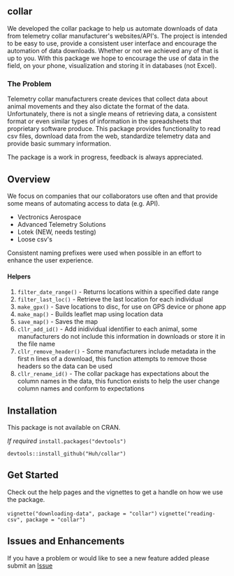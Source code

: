 ## collar

We developed the collar package to help us automate downloads of data from telemetry collar manufacturer's websites/API's. The project is intended to be easy to use, provide a consistent user interface and encourage the automation of data downloads. Whether or not we achieved any of that is up to you. With this package we hope to encourage the use of data in the field, on your phone, visualization and storing it in databases (not Excel).

### The Problem

Telemetry collar manufacturers create devices that collect data about animal movements and they also dictate the format of the data. Unfortunately, there is not a single means of retrieving data, a consistent format or even similar types of information in the spreadsheets that proprietary software produce. This package provides functionality to read csv files, download data from the web, standardize telemetry data and provide basic summary information. 

The package is a work in progress, feedback is always appreciated.

## Overview

We focus on companies that our collaborators use often and that provide some means of automating access to data (e.g. API).

- Vectronics Aerospace
- Advanced Telemetry Solutions
- Lotek (NEW, needs testing)
- Loose csv's

Consistent naming prefixes were used when possible in an effort to enhance the user experience.

#### Helpers

1) `filter_date_range()` - Returns locations within a specified date range
2) `filter_last_loc()` - Retrieve the last location for each individual
3) `make_gpx()` - Save locations to disc, for use on GPS device or phone app
4) `make_map()` - Builds leaflet map using location data
5) `save_map()` - Saves the map
6) `cllr_add_id()` - Add inidividual identifier to each animal, some manufacturers do not include this information in downloads or store it in the file name
7) `cllr_remove_header()` - Some manufacturers include metadata in the first n lines of a download, this function attempts to remove those headers so the data can be used
8) `cllr_rename_id()` - The collar package has expectations about the column names in the data, this function exists to help the user change column names and conform to expectations


## Installation

This package is not available on CRAN.

*If required*
`install.packages("devtools")`

`devtools::install_github("Huh/collar")`

## Get Started

Check out the help pages and the vignettes to get a handle on how we use the package.

`vignette("downloading-data", package = "collar")`
`vignette("reading-csv", package = "collar")`

## Issues and Enhancements

If you have a problem or would like to see a new feature added please submit an [Issue](https://github.com/Huh/collar/issues)
